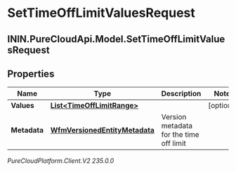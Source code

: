 # SetTimeOffLimitValuesRequest

## ININ.PureCloudApi.Model.SetTimeOffLimitValuesRequest

## Properties

|Name | Type | Description | Notes|
|------------ | ------------- | ------------- | -------------|
| **Values** | [**List&lt;TimeOffLimitRange&gt;**](TimeOffLimitRange) |  | [optional] |
| **Metadata** | [**WfmVersionedEntityMetadata**](WfmVersionedEntityMetadata) | Version metadata for the time off limit | |



_PureCloudPlatform.Client.V2 235.0.0_
